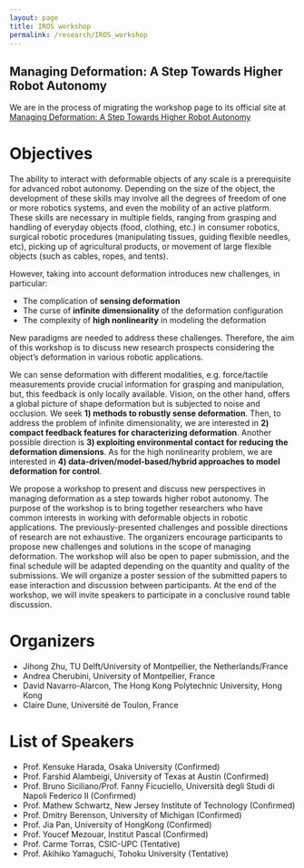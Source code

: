 ```yaml
---
layout: page
title: IROS workshop
permalink: /research/IROS_workshop
---
```


## Managing Deformation: A Step Towards Higher Robot Autonomy
We are in the process of migrating the workshop page to its official site at [Managing Deformation: A Step Towards Higher Robot Autonomy](https://www.lirmm.fr/recherche/equipes/idh/DefWorkshop)

# Objectives
The ability to interact with deformable objects of any scale is a prerequisite for advanced robot autonomy. Depending on the size of the object, the development of these skills may involve all the degrees of freedom of one or more robotics systems, and even the mobility of an active platform. These skills are necessary in multiple fields, ranging from grasping and handling of everyday objects (food, clothing, etc.) in consumer robotics, surgical robotic procedures (manipulating tissues, guiding flexible needles, etc), picking up of agricultural products, or movement of large flexible objects (such as cables, ropes, and tents).

However, taking into account deformation introduces new challenges, in particular:
- The complication of **sensing deformation**
- The curse of **infinite dimensionality** of the deformation configuration
- The complexity of **high nonlinearity** in modeling the deformation

New paradigms are needed to address these challenges. Therefore, the aim of this workshop is to discuss new research prospects considering the object’s deformation in various robotic applications.

We can sense deformation with different modalities, e.g. force/tactile measurements provide crucial information for grasping and manipulation, but, this feedback is only locally available. Vision, on the other hand, offers a global picture of shape deformation but is subjected to noise and occlusion. We seek **1) methods to robustly sense deformation**. Then, to address the problem of infinite dimensionality, we are interested in **2) compact feedback features for characterizing deformation**. Another possible direction is **3) exploiting environmental contact for reducing the deformation dimensions**. As for the high nonlinearity problem, we are interested in **4) data-driven/model-based/hybrid approaches to model deformation for control**.

We propose a workshop to present and discuss new perspectives in managing deformation as a step towards higher robot autonomy. The purpose of the workshop is to bring together researchers who have common interests in working with deformable objects in robotic applications. The previously-presented challenges and possible directions of research are not exhaustive. The organizers encourage participants to propose new challenges and solutions in the scope of managing deformation. The workshop will also be open to paper submission, and the final schedule will be adapted depending on the quantity and quality of the submissions. We will organize a poster session of the submitted papers to ease interaction and discussion between participants. At the end of the workshop, we will invite speakers to participate in a conclusive round table discussion.

# Organizers
- Jihong Zhu, TU Delft/University of Montpellier, the Netherlands/France
- Andrea Cherubini, University of Montpellier, France
- David Navarro-Alarcon, The Hong Kong Polytechnic University, Hong Kong
- Claire Dune, Université de Toulon, France

# List of Speakers
- Prof. Kensuke Harada, Osaka University (Confirmed)
- Prof. Farshid Alambeigi, University of Texas at Austin (Confirmed)
- Prof. Bruno Siciliano/Prof. Fanny Ficuciello, Università degli Studi di Napoli Federico II (Confirmed)
- Prof. Mathew Schwartz, New Jersey Institute of Technology (Confirmed)
- Prof. Dmitry Berenson, University of Michigan (Confirmed)
- Prof. Jia Pan, University of HongKong (Confirmed)
- Prof. Youcef Mezouar, Institut Pascal (Confirmed)
- Prof. Carme Torras, CSIC-UPC (Tentative)
- Prof. Akihiko Yamaguchi, Tohoku University (Tentative)
